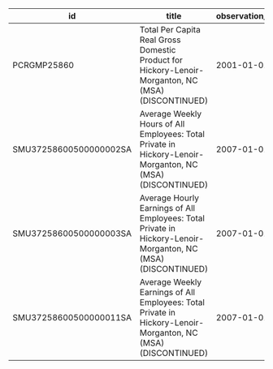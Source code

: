 | id                     | title                                                                                                        | observation_start   | observation_end   |
|------------------------|--------------------------------------------------------------------------------------------------------------|---------------------|-------------------|
| PCRGMP25860            | Total Per Capita Real Gross Domestic Product for Hickory-Lenoir-Morganton, NC (MSA) (DISCONTINUED)           | 2001-01-01          | 2017-01-01        |
| SMU37258600500000002SA | Average Weekly Hours of All Employees: Total Private in Hickory-Lenoir-Morganton, NC (MSA) (DISCONTINUED)    | 2007-01-01          | 2022-03-01        |
| SMU37258600500000003SA | Average Hourly Earnings of All Employees: Total Private in Hickory-Lenoir-Morganton, NC (MSA) (DISCONTINUED) | 2007-01-01          | 2022-03-01        |
| SMU37258600500000011SA | Average Weekly Earnings of All Employees: Total Private in Hickory-Lenoir-Morganton, NC (MSA) (DISCONTINUED) | 2007-01-01          | 2022-03-01        |
